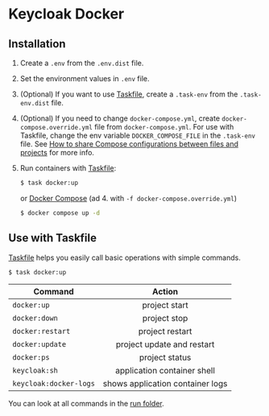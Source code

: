 # Keycloak Docker

## Installation

1. Create a `.env` from the `.env.dist` file.

2. Set the environment values in `.env` file.

3. (Optional) If you want to use [Taskfile](https://taskfile.dev), create a `.task-env` from the `.task-env.dist` file.

4. (Optional) If you need to change `docker-compose.yml`, create `docker-compose.override.yml` file
   from `docker-compose.yml`.
   For use with Taskfile, change the env variable `DOCKER_COMPOSE_FILE` in the `.task-env` file.
   See [How to share Compose configurations between files and projects](https://docs.docker.com/compose/extends) for more info.

5. Run containers with [Taskfile](https://taskfile.dev):
   ```sh
   $ task docker:up
   ```
   or [Docker Compose](https://docs.docker.com/compose) (ad 4. with `-f docker-compose.override.yml`)
   ```sh
   $ docker compose up -d
   ```

## Use with Taskfile

[Taskfile](https://taskfile.dev) helps you easily call basic operations with simple commands.

```sh
$ task docker:up
```

| Command                | Action        |
| ---------------------- |:-------------:|
| `docker:up`            | project start |
| `docker:down`          | project stop |
| `docker:restart`       | project restart |
| `docker:update`        | project update and restart |
| `docker:ps`            | project status |
| `keycloak:sh`          | application container shell |
| `keycloak:docker-logs` | shows application container logs |

You can look at all commands in the [run folder](./run).
